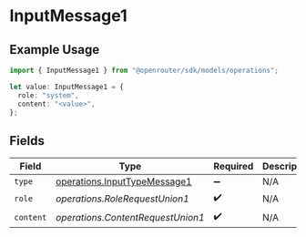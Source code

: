 # InputMessage1

## Example Usage

```typescript
import { InputMessage1 } from "@openrouter/sdk/models/operations";

let value: InputMessage1 = {
  role: "system",
  content: "<value>",
};
```

## Fields

| Field                                                                        | Type                                                                         | Required                                                                     | Description                                                                  |
| ---------------------------------------------------------------------------- | ---------------------------------------------------------------------------- | ---------------------------------------------------------------------------- | ---------------------------------------------------------------------------- |
| `type`                                                                       | [operations.InputTypeMessage1](../../models/operations/inputtypemessage1.md) | :heavy_minus_sign:                                                           | N/A                                                                          |
| `role`                                                                       | *operations.RoleRequestUnion1*                                               | :heavy_check_mark:                                                           | N/A                                                                          |
| `content`                                                                    | *operations.ContentRequestUnion1*                                            | :heavy_check_mark:                                                           | N/A                                                                          |